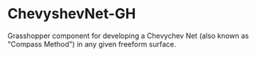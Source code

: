 # ChevyshevNet-GH
Grasshopper component for developing a Chevychev Net (also known as "Compass Method") in any given freeform surface.
